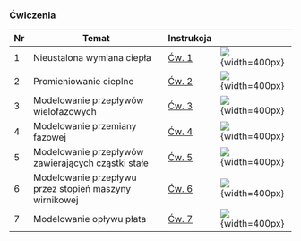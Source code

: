 

### Ćwiczenia

| Nr  | Temat                                                  | Instrukcja                       |                                             |
| --- | ------------------------------------------------------ | -------------------------------- | ------------------------------------------- |
| 1 | Nieustalona wymiana ciepła | [Ćw. 1](/files/upload/157/public/dydaktyka/wzpcp/Cw1.zip) | ![](/files/upload/157/public/dydaktyka/sptfp/img1.gif){width=400px} |
| 2 | Promieniowanie cieplne | [Ćw. 2](/files/upload/157/public/dydaktyka/wzpcp/Cw2.zip) | ![](/files/upload/157/public/dydaktyka/sptfp/img2.gif){width=400px} |
| 3 | Modelowanie przepływów wielofazowych | [Ćw. 3](/files/upload/157/public/dydaktyka/wzpcp/Cw3.zip) | ![](/files/upload/157/public/dydaktyka/sptfp/img3.gif){width=400px} |
| 4 | Modelowanie przemiany fazowej | [Ćw. 4](/files/upload/157/public/dydaktyka/wzpcp/Cw4.zip) | ![](/files/upload/157/public/dydaktyka/sptfp/img4.gif){width=400px} |
| 5 | Modelowanie przepływów zawierających cząstki stałe | [Ćw. 5](/files/upload/157/public/dydaktyka/wzpcp/Cw5.zip) | ![](/files/upload/157/public/dydaktyka/sptfp/img5.gif){width=400px} |
| 6 | Modelowanie przepływu przez stopień maszyny wirnikowej | [Ćw. 6](/files/upload/157/public/dydaktyka/wzpcp/Cw6.zip) | ![](/files/upload/157/public/dydaktyka/sptfp/img6.gif){width=400px} |
| 7 | Modelowanie opływu płata | [Ćw. 7](/files/upload/157/public/dydaktyka/wzpcp/Cw7.zip) | ![](/files/upload/157/public/dydaktyka/sptfp/img7.gif){width=400px} |